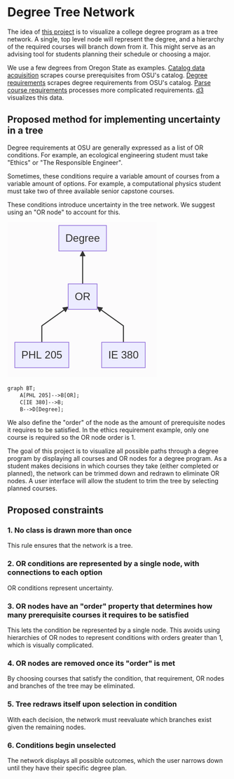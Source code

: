 # Degree Tree Network
The idea of [this project](https://github.com/course-network/degree-requirement-tree/) is to visualize a college degree program as a tree network. A single, top level node will represent the degree, and a hierarchy of the required courses will branch down from it. This might serve as an advising tool for students planning their schedule or choosing a major.

We use a few degrees from Oregon State as examples. [Catalog data acquisition](catalog_data_acquisition) scrapes course prerequisites from OSU's catalog. [Degree requirements](degree_requirements) scrapes degree requirements from OSU's catalog. [Parse course requirements](parse_course_requirements) processes more complicated requirements. [d3](d3) visualizes this data. 

## Proposed method for implementing uncertainty in a tree
Degree requirements at OSU are generally expressed as a list of OR conditions. For example, an ecological engineering student must take "Ethics" or "The Responsible Engineer".

Sometimes, these conditions require a variable amount of courses from a variable amount of options. For example, a computational physics student must take two of three available senior capstone courses.

These conditions introduce uncertainty in the tree network. We suggest using an "OR node" to account for this.

![OR node example](or_example.png)
```
graph BT;
    A[PHL 205]-->B[OR];
    C[IE 380]-->B;
    B-->D[Degree];
```

We also define the "order" of the node as the amount of prerequisite nodes it requires to be satisfied. In the ethics requirement example, only one course is required so the OR node order is 1.

The goal of this project is to visualize all possible paths through a degree program by displaying all courses and OR nodes for a degree program. As a student makes decisions in which courses they take (either completed or planned), the network can be trimmed down and redrawn to eliminate OR nodes. A user interface will allow the student to trim the tree by selecting planned courses.

## Proposed constraints
### 1. No class is drawn more than once
This rule ensures that the network is a tree.

### 2. OR conditions are represented by a single node, with connections to each option
OR conditions represent uncertainty.

### 3. OR nodes have an "order" property that determines how many prerequisite courses it requires to be satisfied
This lets the condition be represented by a single node. This avoids using hierarchies of OR nodes to represent conditions with orders greater than 1, which is visually complicated.

### 4. OR nodes are removed once its "order" is met
By choosing courses that satisfy the condition, that requirement, OR nodes and branches of the tree may be eliminated.

### 5. Tree redraws itself upon selection in condition
With each decision, the network must reevaluate which branches exist given the remaining nodes.

### 6. Conditions begin unselected
The network displays all possible outcomes, which the user narrows down until they have their specific degree plan.
